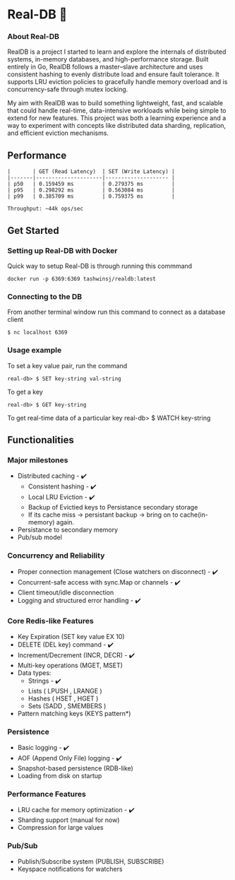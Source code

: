 # Real-DB 🧱 
### About Real-DB
RealDB is a project I started to learn and explore the internals of distributed systems, in-memory databases, and high-performance storage. Built entirely in Go, RealDB follows a master–slave architecture and uses consistent hashing to evenly distribute load and ensure fault tolerance. It supports LRU eviction policies to gracefully handle memory overload and is concurrency-safe through mutex locking.

My aim with RealDB was to build something lightweight, fast, and scalable that could handle real-time, data-intensive workloads while being simple to extend for new features. This project was both a learning experience and a way to experiment with concepts like distributed data sharding, replication, and efficient eviction mechanisms.
## Performance 
```
|       | GET (Read Latency)  | SET (Write Latency) |
|-------|---------------------|-------------------- |
| p50   | 0.159459 ms         | 0.279375 ms         |
| p95   | 0.298292 ms         | 0.563084 ms         |
| p99   | 0.385709 ms         | 0.759375 ms         |

Throughput: ~44k ops/sec
```
## Get Started  
### Setting up Real-DB with Docker 
Quick way to setup Real-DB is through running this commmand 
```
docker run -p 6369:6369 tashwinsj/realdb:latest 
``` 
### Connecting to the DB 
From another terminal window run this command to connect as a database client 
```
$ nc localhost 6369
``` 
### Usage example 
To set a key value pair, run the command 
```
real-db> $ SET key-string val-string 
``` 
To get a key  
```
real-db> $ GET key-string 
``` 
To get real-time data of a particular key
real-db> $ WATCH key-string 

## Functionalities

### Major milestones 
- Distributed caching - ✔️ 
   - Consistent hashing - ✔️ 
   - Local LRU Eviction - ✔️ 
   - Backup of Evictied keys to Persistance secondary storage
   - If its cache miss -> persistant backup -> bring on to cache(in-memory) again.
- Persistance to secondary memory
- Pub/sub model
### Concurrency and Reliability 
- Proper connection management (Close watchers on disconnect) - ✔️ 
- Concurrent-safe access with sync.Map or channels - ✔️ 
- Client timeout/idle disconnection 
- Logging and structured error handling - ✔️ 

### Core Redis-like Features
- Key Expiration (SET key value EX 10)
- DELETE (DEL key) command - ✔️ 
- Increment/Decrement (INCR, DECR) - ✔️ 
- Multi-key operations (MGET, MSET)
- Data types:
    - Strings - ✔️ 
    - Lists ( LPUSH , LRANGE )
    - Hashes ( HSET , HGET )
    - Sets (SADD , SMEMBERS ) 
- Pattern matching keys (KEYS pattern*) 

### Persistence 
- Basic logging - ✔️ 
- AOF (Append Only File) logging - ✔️ 
- Snapshot-based persistence (RDB-like)
- Loading from disk on startup  

### Performance Features
- LRU cache for memory optimization - ✔️ 
- Sharding support (manual for now)
- Compression for large values 

### Pub/Sub
- Publish/Subscribe system (PUBLISH, SUBSCRIBE)
- Keyspace notifications for watchers


